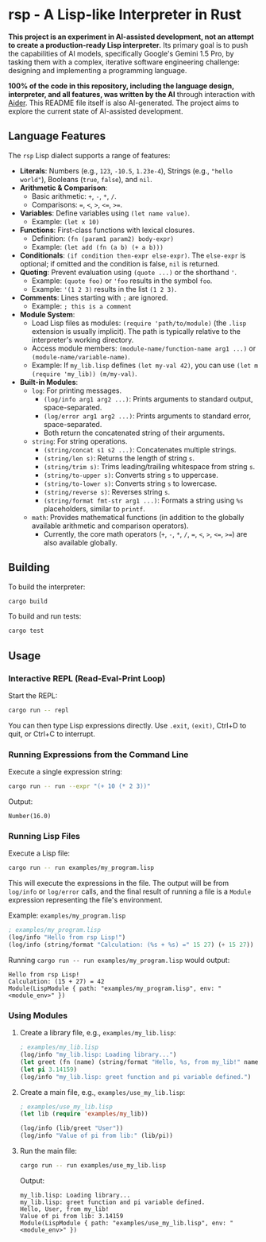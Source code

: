 # rsp - A Lisp-like Interpreter in Rust

**This project is an experiment in AI-assisted development, not an attempt to create a production-ready Lisp interpreter.** Its primary goal is to push the capabilities of AI models, specifically Google's Gemini 1.5 Pro, by tasking them with a complex, iterative software engineering challenge: designing and implementing a programming language.

**100% of the code in this repository, including the language design, interpreter, and all features, was written by the AI** through interaction with [Aider](https://aider.chat/). This README file itself is also AI-generated. The project aims to explore the current state of AI-assisted development.

## Language Features

The `rsp` Lisp dialect supports a range of features:

*   **Literals**: Numbers (e.g., `123`, `-10.5`, `1.23e-4`), Strings (e.g., `"hello world"`), Booleans (`true`, `false`), and `nil`.
*   **Arithmetic & Comparison**:
    *   Basic arithmetic: `+`, `-`, `*`, `/`.
    *   Comparisons: `=`, `<`, `>`, `<=`, `>=`.
*   **Variables**: Define variables using `(let name value)`.
    *   Example: `(let x 10)`
*   **Functions**: First-class functions with lexical closures.
    *   Definition: `(fn (param1 param2) body-expr)`
    *   Example: `(let add (fn (a b) (+ a b)))`
*   **Conditionals**: `(if condition then-expr else-expr)`. The `else-expr` is optional; if omitted and the condition is false, `nil` is returned.
*   **Quoting**: Prevent evaluation using `(quote ...)` or the shorthand `'`.
    *   Example: `(quote foo)` or `'foo` results in the symbol `foo`.
    *   Example: `'(1 2 3)` results in the list `(1 2 3)`.
*   **Comments**: Lines starting with `;` are ignored.
    *   Example: `; this is a comment`
*   **Module System**:
    *   Load Lisp files as modules: `(require 'path/to/module)` (the `.lisp` extension is usually implicit). The path is typically relative to the interpreter's working directory.
    *   Access module members: `(module-name/function-name arg1 ...)` or `(module-name/variable-name)`.
    *   Example: If `my_lib.lisp` defines `(let my-val 42)`, you can use `(let m (require 'my_lib)) (m/my-val)`.
*   **Built-in Modules**:
    *   `log`: For printing messages.
        *   `(log/info arg1 arg2 ...)`: Prints arguments to standard output, space-separated.
        *   `(log/error arg1 arg2 ...)`: Prints arguments to standard error, space-separated.
        *   Both return the concatenated string of their arguments.
    *   `string`: For string operations.
        *   `(string/concat s1 s2 ...)`: Concatenates multiple strings.
        *   `(string/len s)`: Returns the length of string `s`.
        *   `(string/trim s)`: Trims leading/trailing whitespace from string `s`.
        *   `(string/to-upper s)`: Converts string `s` to uppercase.
        *   `(string/to-lower s)`: Converts string `s` to lowercase.
        *   `(string/reverse s)`: Reverses string `s`.
        *   `(string/format fmt-str arg1 ...)`: Formats a string using `%s` placeholders, similar to `printf`.
    *   `math`: Provides mathematical functions (in addition to the globally available arithmetic and comparison operators).
        *   Currently, the core math operators (`+`, `-`, `*`, `/`, `=`, `<`, `>`, `<=`, `>=`) are also available globally.

## Building

To build the interpreter:
```bash
cargo build
```

To build and run tests:
```bash
cargo test
```

## Usage

### Interactive REPL (Read-Eval-Print Loop)

Start the REPL:
```bash
cargo run -- repl
```
You can then type Lisp expressions directly. Use `.exit`, `(exit)`, Ctrl+D to quit, or Ctrl+C to interrupt.

### Running Expressions from the Command Line

Execute a single expression string:
```bash
cargo run -- run --expr "(+ 10 (* 2 3))"
```
Output:
```
Number(16.0)
```

### Running Lisp Files

Execute a Lisp file:
```bash
cargo run -- run examples/my_program.lisp
```
This will execute the expressions in the file. The output will be from `log/info` or `log/error` calls, and the final result of running a file is a `Module` expression representing the file's environment.

Example: `examples/my_program.lisp`
```lisp
; examples/my_program.lisp
(log/info "Hello from rsp Lisp!")
(log/info (string/format "Calculation: (%s + %s) =" 15 27) (+ 15 27))
```
Running `cargo run -- run examples/my_program.lisp` would output:
```
Hello from rsp Lisp!
Calculation: (15 + 27) = 42
Module(LispModule { path: "examples/my_program.lisp", env: "<module_env>" })
```

### Using Modules

1.  Create a library file, e.g., `examples/my_lib.lisp`:
    ```lisp
    ; examples/my_lib.lisp
    (log/info "my_lib.lisp: Loading library...")
    (let greet (fn (name) (string/format "Hello, %s, from my_lib!" name)))
    (let pi 3.14159)
    (log/info "my_lib.lisp: greet function and pi variable defined.")
    ```

2.  Create a main file, e.g., `examples/use_my_lib.lisp`:
    ```lisp
    ; examples/use_my_lib.lisp
    (let lib (require 'examples/my_lib))

    (log/info (lib/greet "User"))
    (log/info "Value of pi from lib:" (lib/pi))
    ```

3.  Run the main file:
    ```bash
    cargo run -- run examples/use_my_lib.lisp
    ```
    Output:
    ```
    my_lib.lisp: Loading library...
    my_lib.lisp: greet function and pi variable defined.
    Hello, User, from my_lib!
    Value of pi from lib: 3.14159
    Module(LispModule { path: "examples/use_my_lib.lisp", env: "<module_env>" })
    ```
